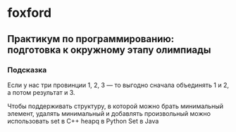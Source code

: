 # foxford
## Практикум по программированию: подготовка к окружному этапу олимпиады ##
### Подсказка ###
Если у нас три провинции 1, 2, 3 — то выгодно сначала объединять 1 и 2, а потом результат и 3.

Чтобы поддерживать структуру, в которой можно брать минимальный элемент, 
удалять минимальный и добавлять произвольный можно использовать
set в C++
heapq в Python
Set в Java
